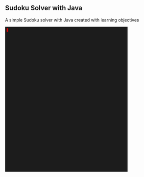 ## Sudoku Solver with Java 

A simple Sudoku solver with Java created with learning objectives

<p><img src="https://github.com/seyitalitek/SudokuSolverwithJava/blob/master/solution.gif" alt="An example of solution gif" width="400vw"/></p>
